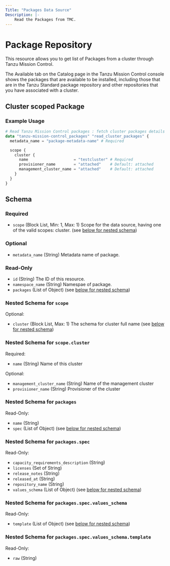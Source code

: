 ```yaml
---
Title: "Packages Data Source"
Description: |-
    Read the Packages from TMC.
---
```


# Package Repository

This resource allows you to get list of Packages from a cluster through Tanzu Mission Control.

The Available tab on the Catalog page in the Tanzu Mission Control console shows the packages that are available to be installed, including those that are in the Tanzu Standard package repository and other repositories that you have associated with a cluster.

[packages]: https://docs.vmware.com/en/VMware-Tanzu-Mission-Control/services/tanzumc-using/GUID-4B45987F-D5A0-4283-8B4E-139F38DCBFD9.html


## Cluster scoped Package

### Example Usage

```terraform
# Read Tanzu Mission Control packages : fetch cluster packages details
data "tanzu-mission-control_packages" "read_cluster_packages" {
  metadata_name = "package-metadata-name" # Required

  scope {
    cluster {
      name                    = "testcluster" # Required
      provisioner_name        = "attached"    # Default: attached
      management_cluster_name = "attached"    # Default: attached
    }
  }
}
```
<!-- schema generated by tfplugindocs -->
## Schema

### Required

- `scope` (Block List, Min: 1, Max: 1) Scope for the data source, having one of the valid scopes: cluster. (see [below for nested schema](#nestedblock--scope))

### Optional

- `metadata_name` (String) Metadata name of package.

### Read-Only

- `id` (String) The ID of this resource.
- `namespace_name` (String) Namespae of package.
- `packages` (List of Object) (see [below for nested schema](#nestedatt--packages))

<a id="nestedblock--scope"></a>
### Nested Schema for `scope`

Optional:

- `cluster` (Block List, Max: 1) The schema for cluster full name (see [below for nested schema](#nestedblock--scope--cluster))

<a id="nestedblock--scope--cluster"></a>
### Nested Schema for `scope.cluster`

Required:

- `name` (String) Name of this cluster

Optional:

- `management_cluster_name` (String) Name of the management cluster
- `provisioner_name` (String) Provisioner of the cluster



<a id="nestedatt--packages"></a>
### Nested Schema for `packages`

Read-Only:

- `name` (String)
- `spec` (List of Object) (see [below for nested schema](#nestedobjatt--packages--spec))

<a id="nestedobjatt--packages--spec"></a>
### Nested Schema for `packages.spec`

Read-Only:

- `capacity_requirements_description` (String)
- `licenses` (Set of String)
- `release_notes` (String)
- `released_at` (String)
- `repository_name` (String)
- `values_schema` (List of Object) (see [below for nested schema](#nestedobjatt--packages--spec--values_schema))

<a id="nestedobjatt--packages--spec--values_schema"></a>
### Nested Schema for `packages.spec.values_schema`

Read-Only:

- `template` (List of Object) (see [below for nested schema](#nestedobjatt--packages--spec--values_schema--template))

<a id="nestedobjatt--packages--spec--values_schema--template"></a>
### Nested Schema for `packages.spec.values_schema.template`

Read-Only:

- `raw` (String)